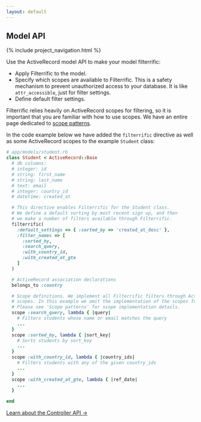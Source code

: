 ```yaml
---
layout: default
---
```


<div class="page-header">
  <h2>Model API</h2>
</div>

{% include project_navigation.html %}

Use the ActiveRecord model API to make your model filterrific:

* Apply Filterrific to the model.
* Specify which scopes are available to Filterrific. This is a safety mechanism
  to prevent unauthorized access to your database. It is like `attr_accessible`,
  just for filter settings.
* Define default filter settings.

Filterrific relies heavily on ActiveRecord scopes for filtering, so it is
important that you are familiar with how to use scopes. We have an entire page
dedicated to [scope patterns](/pages/active_record_scope_patterns.html).

In the code example below we have added the `filterrific` directive as well
as some ActiveRecord scopes to the example `Student` class:


```ruby
# app/models/student.rb
class Student < ActiveRecord::Base
  # db columns:
  # integer: id
  # string: first_name
  # string: last_name
  # text: email
  # integer: country_id
  # datetime: created_at

  # This directive enables Filterrific for the Student class.
  # We define a default sorting by most recent sign up, and then
  # we make a number of filters available through Filterrific.
  filterrific(
    :default_settings => { :sorted_by => 'created_at_desc' },
    :filter_names => [
      :sorted_by,
      :search_query,
      :with_country_id,
      :with_created_at_gte
    ]
  )

  # ActiveRecord association declarations
  belongs_to :country

  # Scope definitions. We implement all Filterrific filters through ActiveRecord
  # scopes. In this example we omit the implementation of the scopes for brevity.
  # Please see 'Scope patterns' for scope implementation details.
  scope :search_query, lambda { |query|
    # Filters students whose name or email matches the query
    ...
  }
  scope :sorted_by, lambda { |sort_key|
    # Sorts students by sort_key
    ...
  }
  scope :with_country_id, lambda { |country_ids|
    # Filters students with any of the given country_ids
    ...
  }
  scope :with_created_at_gte, lambda { |ref_date|
    ...
  }

end
```

<div class="pull-right">
  <a href="/pages/action_controller_api.html" class='btn btn-success'>Learn about the Controller API &rarr;</a>
</div>
